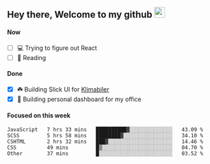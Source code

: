 ## Hey there, Welcome to my github <img src="https://media.giphy.com/media/hvRJCLFzcasrR4ia7z/giphy.gif" width="25px">

#### Now
- [ ] 💻 Trying to figure out React
- [ ] 📕 Reading

#### Done
- [x] ☘️ Building Slick UI for [Klimabiler](https://klimabiler.dk)
- [x] 🚀 Building personal dashboard for my office
 
 #### Focused on this week
<!--START_SECTION:waka-->

```text
JavaScript   7 hrs 33 mins   ██████████▓░░░░░░░░░░░░░░   43.09 %
SCSS         5 hrs 58 mins   ████████▓░░░░░░░░░░░░░░░░   34.10 %
CSHTML       2 hrs 32 mins   ███▓░░░░░░░░░░░░░░░░░░░░░   14.46 %
CSS          49 mins         █▒░░░░░░░░░░░░░░░░░░░░░░░   04.70 %
Other        37 mins         █░░░░░░░░░░░░░░░░░░░░░░░░   03.52 %
```

<!--END_SECTION:waka-->

